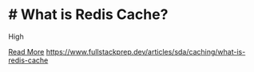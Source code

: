 # # What is Redis Cache?

High

[Read More](https://www.fullstackprep.dev/articles/sda/caching/what-is-redis-cache) https://www.fullstackprep.dev/articles/sda/caching/what-is-redis-cache